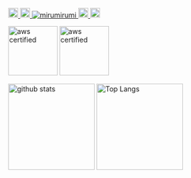 <!--
**mirumirumi/mirumirumi** is a ✨ _special_ ✨ repository because its `README.md` (this file) appears on your GitHub profile.

Here are some ideas to get you started:

- 🔭 I’m currently working on ...
- 🌱 I’m currently learning ...
- 👯 I’m looking to collaborate on ...
- 🤔 I’m looking for help with ...
- 💬 Ask me about ...
- 📫 How to reach me: ...
- 😄 Pronouns: ...
- ⚡ Fun fact: ...
-->

<p align="left"> 
  <a href="http://twitter.com/milmemo_net">
    <img height="20" src="https://img.shields.io/twitter/follow/milmemo_net?label=Twitter%20Follower&logo=twitter&style=flat&color=blue" />
  </a>
  <a href="https://github.com/mirumirumi">
    <img height="20" src="https://img.shields.io/github/stars/mirumirumi?color=orange&label=GitHub%20stars&logo=github&logo_color=orange" />
  </a>
  <a href="https://github.com/mirumirumi/">
    <img src="https://komarev.com/ghpvc/?username=mirumirumi&color=orange&logo=github" alt="mirumirumi" />
  </a>
  <a href="https://zenn.dev/mirumi">
    <img height="20" src="https://zenn.badge.nikaera.com/s/mirumi/likes?ver=1" />
  </a>
  <a href="https://zenn.dev/mirumi">
    <img height="20" src="https://zenn.badge.nikaera.com/s/mirumi/followers?ver=1" />
  </a>  
</p>

<p align="left"> 
  <img alt="aws certified" height="99.9px" src="https://images.credly.com/images/598f6ac6-2dbd-4394-8ae4-943b2f4c43ea/AWS-Developer-Associate-2020.png" />
  <img alt="aws certified" height="99.9px" src="https://images.credly.com/images/ee741c0c-3d57-48e0-82e0-699a2170aa50/AWS-Security-Specialty-2020.png" />
</p>

<p align="left"> 
  <img alt="github stats" height="175px" src="https://github-readme-stats.vercel.app/api?username=mirumirumi&count_private=true&show_icons=true&title_color=f08216&icon_color=f08216" />
  <img alt="Top Langs" height="175px" src="https://github-readme-stats.vercel.app/api/top-langs/?username=mirumirumi&layout=compact&count_private=true&show_icons=true&title_color=495b71&hide=html,css,javascript,visual+basic+.net" />
</p>
